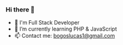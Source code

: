 ### Hi there 👋

- 🔭 I'm Full Stack Developer
- 🌱 I’m currently learning PHP & JavaScript
- 📫 Contact me: bogoslucas1@gmail.com
